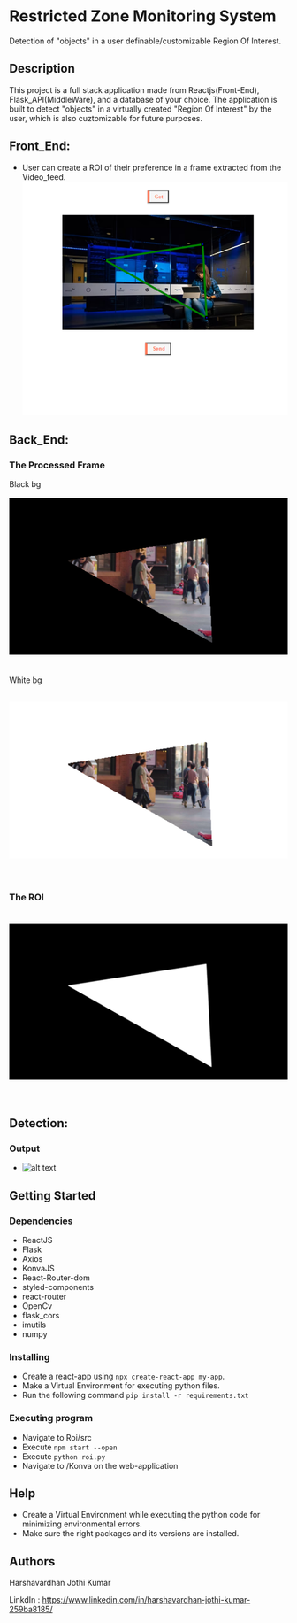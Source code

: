 # Restricted Zone Monitoring System

Detection of "objects" in a user definable/customizable Region Of Interest.

## Description

This project is a full stack application made from Reactjs(Front-End), Flask_API(MiddleWare), and a database of your choice. 
The application is built to detect "objects" in a virtually created "Region Of Interest" by the user, which is also cuztomizable for future purposes.

## **Front_End:**
* User can create a ROI of their preference in a frame extracted from the Video_feed.
![alt text](https://github.com/Harshavardhanjo/ROI/blob/master/images/Capture.PNG?raw=true)

## **Back_End:**
### The Processed Frame <br/>
Black bg <br/><br/>
![alt text](https://github.com/Harshavardhanjo/ROI/blob/master/images/dst.png?raw=true)
<br/>
<br/>
<br/>
White bg <br/><br/>

![alt text](https://github.com/Harshavardhanjo/ROI/blob/master/images/dst2.png?raw=true)
<br/>
<br/>
<br/>
### The ROI <br/><br/>
![alt text](https://github.com/Harshavardhanjo/ROI/blob/master/images/mask.png?raw=true)
<br/>
<br/>
<br/>

## **Detection:**
### Output
* ![alt text]("https://i.ibb.co/tZCjwP4/BI.png")





## Getting Started

### Dependencies

* ReactJS
* Flask
* Axios
* KonvaJS
* React-Router-dom
* styled-components
* react-router
* OpenCv
* flask_cors
* imutils
* numpy

### Installing

* Create a react-app using ```npx create-react-app my-app```.
* Make a Virtual Environment for executing python files.
* Run the following command ```pip install -r requirements.txt```

### Executing program

* Navigate to Roi/src
* Execute ```npm start --open```
* Execute ```python roi.py```
* Navigate to /Konva on the web-application

## Help

* Create a Virtual Environment while executing the python code for minimizing environmental errors.
* Make sure the right packages and its versions are installed.

## Authors

Harshavardhan Jothi Kumar

LinkdIn : https://www.linkedin.com/in/harshavardhan-jothi-kumar-259ba8185/
